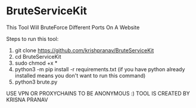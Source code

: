# BruteServiceKit
This Tool Will BruteForce Different Ports On A Website

Steps to run this tool:
  1. git clone https://github.com/krishpranav/BruteServiceKit
  2. cd BruteServiceKit
  3. sudo chmod +x *
  4. python3 -m pip install -r requirements.txt (if you have python already installed means you don't want to run this command)
  5. python3 brute.py
  

  USE VPN OR PROXYCHAINS TO BE ANONYMOUS :)
    TOOL IS CREATED BY KRISNA PRANAV
